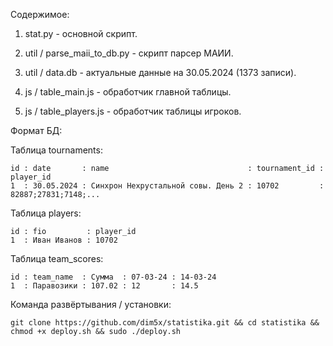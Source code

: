 Содержимое:

1. stat.py - основной скрипт.

2. util / parse_maii_to_db.py - скрипт парсер МАИИ.

3. util / data.db - актуальные данные на 30.05.2024 (1373 записи).
4. js / table_main.js - обработчик главной таблицы.
5. js / table_players.js - обработчик таблицы игроков.

Формат БД:

Таблица tournaments:
```
id : date       : name                               : tournament_id : player_id
1  : 30.05.2024 : Синхрон Нехрустальной совы. День 2 : 10702         : 82887;27831;7148;...
```
Таблица players:
```
id : fio         : player_id                      
1  : Иван Иванов : 10702
```
Таблица team_scores:
```
id : team_name  : Сумма  : 07-03-24 : 14-03-24                      
1  : Паравозики : 107.02 : 12       : 14.5
```


Команда развёртывания / установки:

    git clone https://github.com/dim5x/statistika.git && cd statistika && chmod +x deploy.sh && sudo ./deploy.sh
